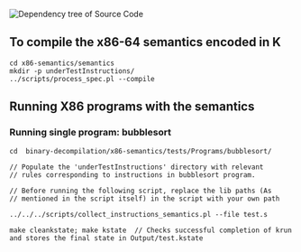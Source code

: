 ![Dependency tree of Source Code](https://github.com/sdasgup3/binary-decompilation/blob/master/x86-semantics/docs/reports/import_graph.png)

## To compile the x86-64 semantics encoded in K

```
cd x86-semantics/semantics
mkdir -p underTestInstructions/    
../scripts/process_spec.pl --compile
```


## Running X86 programs with the semantics

### Running single program: bubblesort 
```
cd  binary-decompilation/x86-semantics/tests/Programs/bubblesort/

// Populate the 'underTestInstructions' directory with relevant 
// rules corresponding to instructions in bubblesort program.

// Before running the following script, replace the lib paths (As 
// mentioned in the script itself) in the script with your own path

../../../scripts/collect_instructions_semantics.pl --file test.s

make cleankstate; make kstate  // Checks successful completion of krun and stores the final state in Output/test.kstate
```
